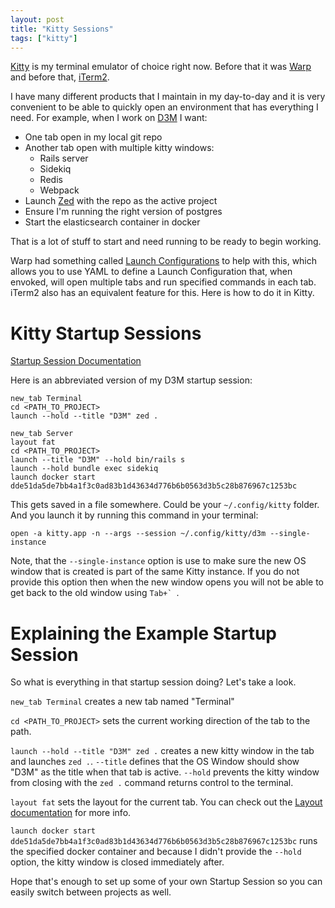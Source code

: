 ```yaml
---
layout: post
title: "Kitty Sessions"
tags: ["kitty"]
---
```


[Kitty](https://sw.kovidgoyal.net/kitty/) is my terminal emulator of choice right now. Before that
it was [Warp](https://www.warp.dev/) and before that, [iTerm2](https://iterm2.com/).

I have many different products that I maintain in my day-to-day and it is very convenient to be able to
quickly open an environment that has everything I need. For example, when I work on
[D3M](https://www.d3mnetworks.com/) I want:

- One tab open in my local git repo
- Another tab open with multiple kitty windows:
  - Rails server
  - Sidekiq
  - Redis
  - Webpack
- Launch [Zed](https://zed.dev/) with the repo as the active project
- Ensure I'm running the right version of postgres
- Start the elasticsearch container in docker

That is a lot of stuff to start and need running to be ready to begin working.

Warp had something called
[Launch Configurations](https://docs.warp.dev/features/sessions/launch-configurations)
to help with this, which allows you to use YAML to define a Launch Configuration that, when envoked,
will open multiple tabs and run specified commands in each tab. iTerm2 also has an equivalent
feature for this. Here is how to do it in Kitty.

# Kitty Startup Sessions

[Startup Session Documentation](https://sw.kovidgoyal.net/kitty/overview/#startup-sessions)

Here is an abbreviated version of my D3M startup session:

```
new_tab Terminal
cd <PATH_TO_PROJECT>
launch --hold --title "D3M" zed .

new_tab Server
layout fat
cd <PATH_TO_PROJECT>
launch --title "D3M" --hold bin/rails s
launch --hold bundle exec sidekiq
launch docker start dde51da5de7bb4a1f3c0ad83b1d43634d776b6b0563d3b5c28b876967c1253bc
```

This gets saved in a file somewhere. Could be your `~/.config/kitty` folder. And you launch it
by running this command in your terminal:

```shell
open -a kitty.app -n --args --session ~/.config/kitty/d3m --single-instance
```

Note, that the `--single-instance` option is use to make sure the new OS window that is created
is part of the same Kitty instance. If you do not provide this option then when the new window
opens you will not be able to get back to the old window using ```Tab+` ```.

# Explaining the Example Startup Session

So what is everything in that startup session doing? Let's take a look.

`new_tab Terminal` creates a new tab named "Terminal"

`cd <PATH_TO_PROJECT>` sets the current working direction of the tab to the path.

`launch --hold --title "D3M" zed .` creates a new kitty window in the tab and launches `zed .`.
`--title` defines that the OS Window should show "D3M" as the title when that tab is active.
`--hold` prevents the kitty window from closing with the `zed .` command returns control to the terminal.

`layout fat` sets the layout for the current tab. You can check out the
[Layout documentation](https://sw.kovidgoyal.net/kitty/overview/#layouts) for more info.

`launch docker start dde51da5de7bb4a1f3c0ad83b1d43634d776b6b0563d3b5c28b876967c1253bc` runs the specified
docker container and because I didn't provide the `--hold` option, the kitty window is closed immediately
after.

Hope that's enough to set up some of your own Startup Session so you can easily switch between projects
as well.
